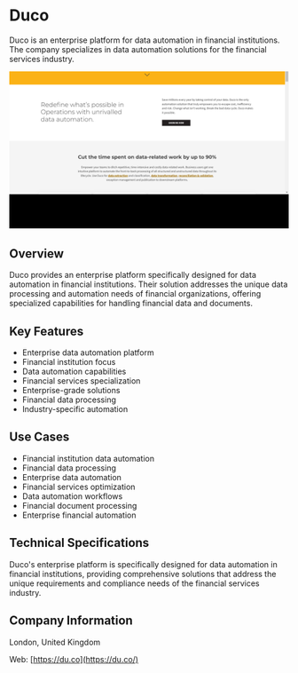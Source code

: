 # Duco

Duco is an enterprise platform for data automation in financial institutions. The company specializes in data automation solutions for the financial services industry.

![Duco](assets\duco.png)


## Overview

Duco provides an enterprise platform specifically designed for data automation in financial institutions. Their solution addresses the unique data processing and automation needs of financial organizations, offering specialized capabilities for handling financial data and documents.

## Key Features

- Enterprise data automation platform
- Financial institution focus
- Data automation capabilities
- Financial services specialization
- Enterprise-grade solutions
- Financial data processing
- Industry-specific automation

## Use Cases

- Financial institution data automation
- Financial data processing
- Enterprise data automation
- Financial services optimization
- Data automation workflows
- Financial document processing
- Enterprise financial automation

## Technical Specifications

Duco's enterprise platform is specifically designed for data automation in financial institutions, providing comprehensive solutions that address the unique requirements and compliance needs of the financial services industry.

## Company Information

London, United Kingdom

Web: [https://du.co](https://du.co/) 